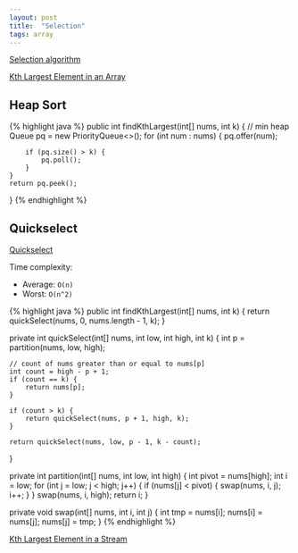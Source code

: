 ```yaml
---
layout: post
title:  "Selection"
tags: array
---
```

[Selection algorithm](https://en.wikipedia.org/wiki/Selection_algorithm)

[Kth Largest Element in an Array][kth-largest-element-in-an-array]

## Heap Sort

{% highlight java %}
public int findKthLargest(int[] nums, int k) {
    // min heap
    Queue<Integer> pq = new PriorityQueue<>();
    for (int num : nums) {
        pq.offer(num);

        if (pq.size() > k) {
            pq.poll();    
        }
    }
    return pq.peek();
}
{% endhighlight %}

## Quickselect

[Quickselect](https://en.wikipedia.org/wiki/Quickselect)

Time complexity: 
* Average: `O(n)`
* Worst: `O(n^2)`

{% highlight java %}
public int findKthLargest(int[] nums, int k) {
    return quickSelect(nums, 0, nums.length - 1, k);
}

private int quickSelect(int[] nums, int low, int high, int k) {
    int p = partition(nums, low, high);

    // count of nums greater than or equal to nums[p]
    int count = high - p + 1;
    if (count == k) {
        return nums[p];
    }

    if (count > k) {
        return quickSelect(nums, p + 1, high, k);
    }

    return quickSelect(nums, low, p - 1, k - count);
}

private int partition(int[] nums, int low, int high) {
    int pivot = nums[high];
    int i = low;
    for (int j = low; j < high; j++) {
        if (nums[j] < pivot) {
            swap(nums, i, j);
            i++;
        }
    }
    swap(nums, i, high);
    return i;
}

private void swap(int[] nums, int i, int j) {
    int tmp = nums[i];
    nums[i] = nums[j];
    nums[j] = tmp;
}
{% endhighlight %}

[Kth Largest Element in a Stream][kth-largest-element-in-a-stream]

[kth-largest-element-in-a-stream]: https://leetcode.com/problems/kth-largest-element-in-a-stream/
[kth-largest-element-in-an-array]: https://leetcode.com/problems/kth-largest-element-in-an-array/
